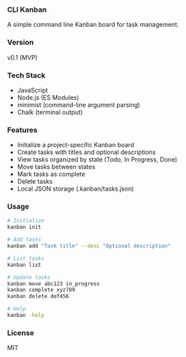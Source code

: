 ### CLI Kanban

A simple command line Kanban board for task management. 

### Version 

v0.1 (MVP)

### Tech Stack 

- JavaScript 
- Node.js (ES Modules)
- minimist (command-line argument parsing)
- Chalk (terminal output)

### Features 

- Initialize a project-specific Kanban board
- Create tasks with titles and optional descriptions
- View tasks organized by state (Todo, In Progress, Done)
- Move tasks between states
- Mark tasks as complete
- Delete tasks
- Local JSON storage (.kanban/tasks.json)

### Usage

```bash
# Initialize
kanban init

# Add tasks
kanban add "Task title" --desc "Optional description"

# List tasks
kanban list

# Update tasks
kanban move abc123 in_progress
kanban complete xyz789
kanban delete def456

# Help 
kanban -help
```

### License 

MIT
